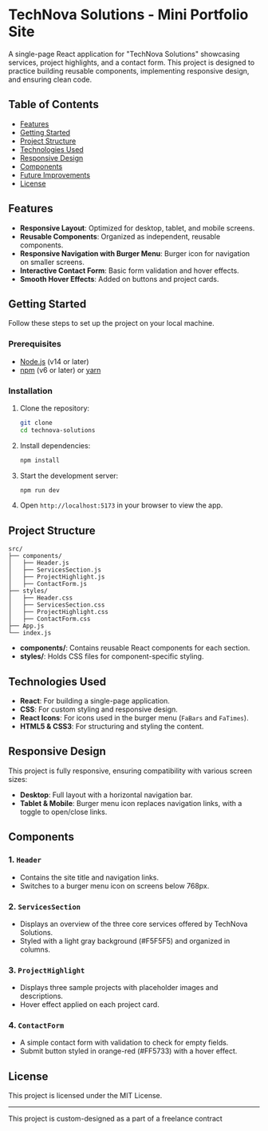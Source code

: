 
# TechNova Solutions - Mini Portfolio Site

A single-page React application for "TechNova Solutions" showcasing services, project highlights, and a contact form. This project is designed to practice building reusable components, implementing responsive design, and ensuring clean code.

## Table of Contents

- [Features](#features)
- [Getting Started](#getting-started)
- [Project Structure](#project-structure)
- [Technologies Used](#technologies-used)
- [Responsive Design](#responsive-design)
- [Components](#components)
- [Future Improvements](#future-improvements)
- [License](#license)

## Features

- **Responsive Layout**: Optimized for desktop, tablet, and mobile screens.
- **Reusable Components**: Organized as independent, reusable components.
- **Responsive Navigation with Burger Menu**: Burger icon for navigation on smaller screens.
- **Interactive Contact Form**: Basic form validation and hover effects.
- **Smooth Hover Effects**: Added on buttons and project cards.


## Getting Started

Follow these steps to set up the project on your local machine.

### Prerequisites

- [Node.js](https://nodejs.org/) (v14 or later)
- [npm](https://www.npmjs.com/) (v6 or later) or [yarn](https://yarnpkg.com/)

### Installation

1. Clone the repository:
   ```bash
   git clone 
   cd technova-solutions
   ```

2. Install dependencies:
   ```bash
   npm install
   ```

3. Start the development server:
   ```bash
   npm run dev
   ```

4. Open `http://localhost:5173` in your browser to view the app.

## Project Structure

```plaintext
src/
├── components/
│   ├── Header.js
│   ├── ServicesSection.js
│   ├── ProjectHighlight.js
│   ├── ContactForm.js
├── styles/
│   ├── Header.css
│   ├── ServicesSection.css
│   ├── ProjectHighlight.css
│   ├── ContactForm.css
├── App.js
└── index.js
```

- **components/**: Contains reusable React components for each section.
- **styles/**: Holds CSS files for component-specific styling.

## Technologies Used

- **React**: For building a single-page application.
- **CSS**: For custom styling and responsive design.
- **React Icons**: For icons used in the burger menu (`FaBars` and `FaTimes`).
- **HTML5 & CSS3**: For structuring and styling the content.

## Responsive Design

This project is fully responsive, ensuring compatibility with various screen sizes:
- **Desktop**: Full layout with a horizontal navigation bar.
- **Tablet & Mobile**: Burger menu icon replaces navigation links, with a toggle to open/close links.

## Components

### 1. `Header`
- Contains the site title and navigation links.
- Switches to a burger menu icon on screens below 768px.

### 2. `ServicesSection`
- Displays an overview of the three core services offered by TechNova Solutions.
- Styled with a light gray background (#F5F5F5) and organized in columns.

### 3. `ProjectHighlight`
- Displays three sample projects with placeholder images and descriptions.
- Hover effect applied on each project card.

### 4. `ContactForm`
- A simple contact form with validation to check for empty fields.
- Submit button styled in orange-red (#FF5733) with a hover effect.

## License

This project is licensed under the MIT License.

---
This project is custom-designed as a part of a freelance contract
